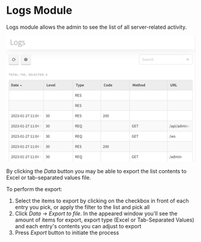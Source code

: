 # Logs Module

Logs module allows the admin to see the list of all server-related activity.

![Logs](./images/logs.png)

By clicking the *Data* button you may be able to export the list contents to Excel or tab-separated values file.

To perform the export:

1. Select the items to export by clicking on the checkbox in front of each entry you pick, or apply the filter to the list and pick all
2. Click *Data* &rarr; *Export to file*. In the appeared window you'll see the amount of items for export, export type (Excel or Tab-Separated Values) and each entry's contents you can adjust to export
3. Press *Export* button to initiate the process
